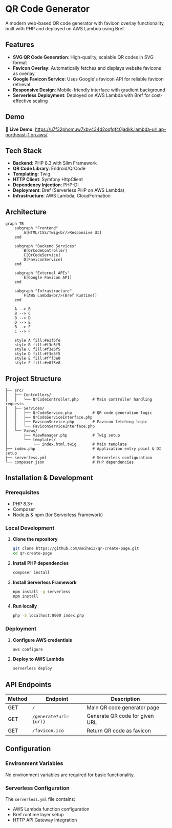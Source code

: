 # QR Code Generator

A modern web-based QR code generator with favicon overlay functionality, built with PHP and deployed on AWS Lambda using Bref.

## Features

- **SVG QR Code Generation**: High-quality, scalable QR codes in SVG format
- **Favicon Overlay**: Automatically fetches and displays website favicons as overlay
- **Google Favicon Service**: Uses Google's favicon API for reliable favicon retrieval
- **Responsive Design**: Mobile-friendly interface with gradient background
- **Serverless Deployment**: Deployed on AWS Lambda with Bref for cost-effective scaling

## Demo

🔗 **Live Demo**: https://u7f32phomuw7xbv434d2oqfqf40jadkk.lambda-url.ap-northeast-1.on.aws/

## Tech Stack

- **Backend**: PHP 8.3 with Slim Framework
- **QR Code Library**: Endroid/QrCode
- **Templating**: Twig
- **HTTP Client**: Symfony HttpClient
- **Dependency Injection**: PHP-DI
- **Deployment**: Bref (Serverless PHP on AWS Lambda)
- **Infrastructure**: AWS Lambda, CloudFormation

## Architecture

```mermaid
graph TB
    subgraph "Frontend"
        A[HTML/CSS/Twig<br/>Responsive UI]
    end
    
    subgraph "Backend Services"
        B[QrCodeController]
        C[QrCodeService]
        D[FaviconService]
    end
    
    subgraph "External APIs"
        E[Google Favicon API]
    end
    
    subgraph "Infrastructure"
        F[AWS Lambda<br/>(Bref Runtime)]
    end
    
    A --> B
    B --> C
    B --> D
    D --> E
    B --> F
    C --> F
    
    style A fill:#e1f5fe
    style B fill:#f3e5f5
    style C fill:#f3e5f5
    style D fill:#f3e5f5
    style E fill:#fff3e0
    style F fill:#e8f5e8
```

## Project Structure

```
├── src/
│   ├── Controllers/
│   │   └── QrCodeController.php      # Main controller handling requests
│   ├── Services/
│   │   ├── QrCodeService.php         # QR code generation logic
│   │   ├── QrCodeServiceInterface.php
│   │   ├── FaviconService.php        # Favicon fetching logic
│   │   └── FaviconServiceInterface.php
│   └── Views/
│       ├── ViewManager.php           # Twig setup
│       └── templates/
│           └── index.html.twig       # Main template
├── index.php                         # Application entry point & DI setup
├── serverless.yml                    # Serverless configuration
└── composer.json                     # PHP dependencies
```

## Installation & Development

### Prerequisites

- PHP 8.3+
- Composer
- Node.js & npm (for Serverless Framework)

### Local Development

1. **Clone the repository**
   ```bash
   git clone https://github.com/meihei3/qr-create-page.git
   cd qr-create-page
   ```

2. **Install PHP dependencies**
   ```bash
   composer install
   ```

3. **Install Serverless Framework**
   ```bash
   npm install -g serverless
   npm install
   ```

4. **Run locally**
   ```bash
   php -S localhost:8000 index.php
   ```

### Deployment

1. **Configure AWS credentials**
   ```bash
   aws configure
   ```

2. **Deploy to AWS Lambda**
   ```bash
   serverless deploy
   ```

## API Endpoints

| Method | Endpoint | Description |
|--------|----------|-------------|
| GET | `/` | Main QR code generator page |
| GET | `/generate?url={url}` | Generate QR code for given URL |
| GET | `/favicon.ico` | Return QR code as favicon |

## Configuration

### Environment Variables

No environment variables are required for basic functionality.

### Serverless Configuration

The `serverless.yml` file contains:
- AWS Lambda function configuration
- Bref runtime layer setup
- HTTP API Gateway integration
